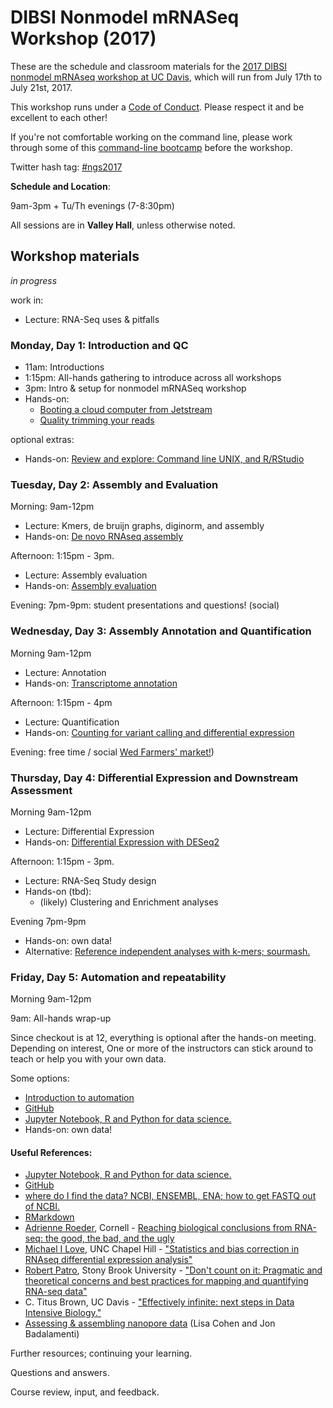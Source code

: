 # DIBSI Nonmodel mRNASeq Workshop (2017) 

These are the schedule and classroom materials for the
[2017 DIBSI nonmodel mRNAseq workshop at UC Davis](http://dibsi-rnaseq.readthedocs.io/en/latest/),
which will run from July 17th to July 21st, 2017.

This workshop runs under a [Code of Conduct](code-of-conduct.html). Please
respect it and be excellent to each other!

If you're not comfortable working on the command line, please work through some of this [command-line bootcamp](http://rik.smith-unna.com/command_line_bootcamp/) before the workshop.

Twitter hash tag: [#ngs2017](https://twitter.com/search?f=tweets&q=%23ngs2017&src=typd)

**Schedule and Location**:  

9am-3pm + Tu/Th evenings (7-8:30pm)  

All sessions are in **Valley Hall**, unless otherwise noted.

## Workshop materials
*in progress*

work in:
* Lecture:  RNA-Seq uses & pitfalls


### Monday, Day 1: Introduction and QC

* 11am: Introductions
* 1:15pm: All-hands gathering to introduce across all workshops 
* 3pm: Intro & setup for nonmodel mRNASeq workshop
* Hands-on:
   * [Booting a cloud computer from Jetstream](jetstream/boot.html)
   * [Quality trimming your reads](quality-trimming.html)

optional extras:  

* Hands-on: [Review and explore: Command line UNIX, and R/RStudio](command-line-and-rstudio.html)


### Tuesday, Day 2: Assembly and Evaluation

Morning: 9am-12pm

* Lecture: Kmers, de bruijn graphs, diginorm, and assembly
* Hands-on: [De novo RNAseq assembly](assembly-trinity.html) 

Afternoon: 1:15pm - 3pm.  

* Lecture: Assembly evaluation
* Hands-on: [Assembly evaluation](assembly-evaluation.html)

Evening: 7pm-9pm: student presentations and questions! (social)

### Wednesday, Day 3: Assembly Annotation and Quantification

Morning 9am-12pm
 
* Lecture: Annotation
 * Hands-on: [Transcriptome annotation](dammit_annotation.html) 


Afternoon: 1:15pm - 4pm 

* Lecture: Quantification
*  Hands-on: [Counting for variant calling and differential expression](counting.html)


Evening: free time / social [Wed Farmers' market!](http://www.davisfarmersmarket.org/))

### Thursday, Day 4: Differential Expression and Downstream Assessment

Morning 9am-12pm
 
* Lecture: Differential Expression 
* Hands-on: [Differential Expression with DESeq2](deseq2-asthma.html) 

Afternoon: 1:15pm - 3pm.  

* Lecture: RNA-Seq Study design
* Hands-on (tbd):
  * (likely) Clustering and Enrichment analyses

Evening 7pm-9pm

* Hands-on: own data!
* Alternative: [Reference independent analyses with k-mers; sourmash.](kmers-and-sourmash.html)


### Friday, Day 5:  Automation and repeatability

Morning 9am-12pm  

9am: All-hands wrap-up 

Since checkout is at 12, everything is optional after the hands-on meeting. Depending on interest, One or more of the instructors can stick around to teach or help you with your own data.

Some options:  

 *  [Introduction to automation](introduction-to-automation.html)
 *  [GitHub](github.html)
 *  [Jupyter Notebook, R and Python for data science.](jupyter-notebook-demo/Jupyter-Notebook-Notes.html)
 * Hands-on: own data!

  

  
  
  
  
  
  

#### Useful References:  

* [Jupyter Notebook, R and Python for data science.](jupyter-notebook-demo/Jupyter-Notebook-Notes.html)
* [GitHub](github.html)
* [where do I find the data? NCBI, ENSEMBL, ENA; how to get FASTQ out of NCBI.](database_resources.html)
* [RMarkdown](rmarkdown_rnaseq.html)
*  [Adrienne Roeder](http://roeder.wicmb.cornell.edu/), Cornell - [Reaching biological conclusions from RNA-seq: the good, the bad, and the ugly](https://osf.io/qz3m6/)
*  [Michael I Love](https://mikelove.github.io/), UNC Chapel Hill - ["Statistics and bias correction in RNAseq differential expression analysis"](https://osf.io/gbjhn/)
*  [Robert Patro](http://www.robpatro.com/redesign/), Stony Brook University - ["Don't count on it: Pragmatic and theoretical concerns and best practices for mapping and quantifying RNA-seq data"](https://osf.io/bv85u/)
*  C. Titus Brown, UC Davis - ["Effectively infinite: next steps in Data Intensive Biology."](https://osf.io/pbmeh/)
* [Assessing & assembling nanopore data](analyzing_nanopore_data.html) (Lisa Cohen and Jon Badalamenti)


Further resources; continuing your learning.

Questions and answers.

Course review, input, and feedback.
